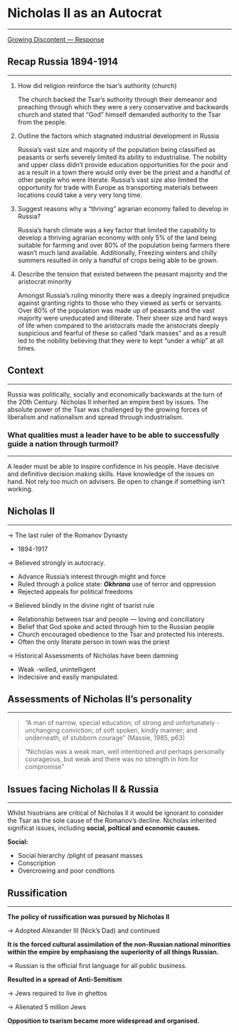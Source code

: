 # Nicholas II as an Autocrat

---

[Growing Discontent — Response ](Growing%20Discontent%20Response.md)

## Recap Russia 1894-1914

---

1. How did religion reinforce the tsar’s authority (church)
    
    The church backed the Tsar’s authority through their demeanor and preaching through which they were a very conservative and backwards church and stated that “God” himself demanded authority to the Tsar from the people.  
    
2. Outline the factors which stagnated industrial development in Russia 
    
    Russia’s vast size and majority of the population being classified as peasants or serfs severely limited its ability to industrialise. The nobility and upper class didn’t provide education opportunities for the poor and as a result in a town there would only ever be the priest and a handful of other people who were literate. Russia’s vast size also limited the opportunity for trade with Europe as transporting materials between locations could take a very very long time. 
    
3. Suggest reasons why a “thriving” agrarian economy failed to develop in Russia?
    
    Russia’s harsh climate was a key factor that limited the capability to develop a thriving agrarian economy with only 5% of the land being suitable for farming and over 80% of the population being farmers there wasn’t much land available. Additionally, Freezing winters and chilly summers resulted in only a handful of crops being able to be grown. 
    
4. Describe the tension that existed between the peasant majority and the aristocrat minority
    
    Amongst Russia’s ruling minority there was a deeply ingrained prejudice against granting rights to those who they viewed as serfs or servants. Over 80% of the population was made up of peasants and the vast majority were uneducated and illiterate. Their sheer size and hard ways of life when compared to the aristocrats made the aristocrats deeply suspicious and fearful of these so called “dark masses” and as a result led to the nobility believing that they were to kept “under a whip” at all times. 
    

## Context

---

Russia was politically, socially and economically backwards at the turn of the 20th Century. Nicholas II inherited an empire best by issues. The absolute power of the Tsar was challenged by the growing forces of liberalism and nationalism and spread through industrialism. 

### What qualities must a leader have to be able to successfully guide a nation through turmoil?

---

A leader must be able to inspire confidence in his people. Have decisive and definitive decision making skills. Have knowledge of the issues on hand. Not rely too much on advisers. Be open to change if something isn’t working.  

## Nicholas II

---

→ The last ruler of the Romanov Dynasty

- 1894-1917

→ Believed strongly in autocracy. 

- Advance Russia’s interest through might and force
- Ruled through a police state: ***Okhrana*** use of terror and oppression
- Rejected appeals for political freedoms

→ Believed blindly in the divine right of tsarist rule

- Relationship between tsar and people — loving and conciliatory
- Belief that God spoke and acted through him to the Russian people
- Church encouraged obedience to the Tsar and protected his interests.
- Often the only literate person in town was the priest

→ Historical Assessments of Nicholas have been damning

- Weak -willed, unintelligent
- Indecisive and easily manipulated.

## Assessments of Nicholas II’s personality

---

> “A man of narrow, special education; of strong and unfortunately - unchanging conviction; of soft spoken, kindly manner; and underneath, of stubborn courage” (Massie, 1985, p63)
> 

> “Nicholas was a weak man, well intentioned and perhaps personally courageous, but weak and there was no strength in him for compromise”
> 

## Issues facing Nicholas II & Russia

---

Whilst hisotrians are critical of Nicholas II it would be ignorant to consider the Tsar as the sole cause of the Romanov’s decline. Nicholas inherited significat issues, including **social, poltical and economic causes.** 

**Social:**

- Social hierarchy /plight of peasant masses
- Conscription
- Overcrowing and poor condtions

## Russification

---

**The policy of russification was pursued by Nicholas II** 

→ Adopted Alexander III (Nick’s Dad) and continued

**It is the forced cultural assimilation of the non-Russian national minorities within the empire by emphasisng the superiority of all things Russian.** 

→ Russian is the official first language for all public business. 

**Resulted in a spread of Anti-Semitism**

→ Jews required to live in ghettos

→ Alienated 5 million Jews

**Opposition to tsarism became more widespread and organised.**